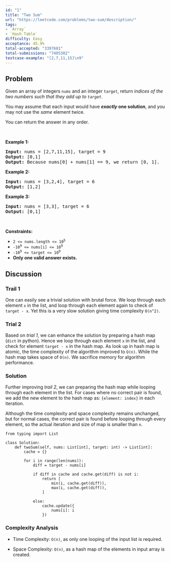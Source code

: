 ```yaml
---
id: "1"
title: "Two Sum"
url: "https://leetcode.com/problems/two-sum/description/"
tags:
- `Array`
- `Hash Table`
difficulty: Easy
acceptance: 45.9%
total-accepted: "3397681"
total-submissions: "7405302"
testcase-example: "[2,7,11,15]\n9"
---
```


## Problem

<p>Given an array of integers <code>nums</code>&nbsp;and an integer <code>target</code>, return <em>indices of the two numbers such that they add up to <code>target</code></em>.</p>

<p>You may assume that each input would have <strong><em>exactly</em> one solution</strong>, and you may not use the <em>same</em> element twice.</p>

<p>You can return the answer in any order.</p>

<p>&nbsp;</p>
<p><strong>Example 1:</strong></p>

<pre>
<strong>Input:</strong> nums = [2,7,11,15], target = 9
<strong>Output:</strong> [0,1]
<strong>Output:</strong> Because nums[0] + nums[1] == 9, we return [0, 1].
</pre>

<p><strong>Example 2:</strong></p>

<pre>
<strong>Input:</strong> nums = [3,2,4], target = 6
<strong>Output:</strong> [1,2]
</pre>

<p><strong>Example 3:</strong></p>

<pre>
<strong>Input:</strong> nums = [3,3], target = 6
<strong>Output:</strong> [0,1]
</pre>

<p>&nbsp;</p>
<p><strong>Constraints:</strong></p>

<ul>
	<li><code>2 &lt;= nums.length &lt;= 10<sup>5</sup></code></li>
	<li><code>-10<sup>9</sup> &lt;= nums[i] &lt;= 10<sup>9</sup></code></li>
	<li><code>-10<sup>9</sup> &lt;= target &lt;= 10<sup>9</sup></code></li>
	<li><strong>Only one valid answer exists.</strong></li>
</ul>

## Discussion

### Trail 1

One can easily see a trivial solution with brutal force. We loop through each
element `x` in the list, and loop through each element again to check of
`target - x`. Yet this is a very slow solution giving time complexity `O(n^2)`.

### Trial 2

Based on *trial 1*, we can enhance the solution by preparing a hash map
(`dict` in python). Hence we loop through each element `x` in the list, and
check for element `target - x` in the hash map. As look up in hash map is
atomic, the time complexity of the algorithm improved to `O(n)`. While the hash
map takes space of `O(n)`. We sacrifice memory for algorithm performance.

### Solution

Further improving *trail 2*, we can preparing the hash map while looping
through each element in the list. For cases where no correct pair is found,
we add the new element to the hash map as: `{element: index}` in each iteration.

Although the time complexity and space complexity remains unchanged, but for
normal cases, the correct pair is found before looping through every element,
so the actual iteration and size of map is smaller than `n`.

```py3
from typing import List

class Solution:
    def twoSum(self, nums: List[int], target: int) -> List[int]:
        cache = {}

        for i in range(len(nums)):
            diff = target - nums[i]

            if diff in cache and cache.get(diff) is not i:
                return [
                    min(i, cache.get(diff)),
                    max(i, cache.get(diff)),
                ]

            else:
                cache.update({
                    nums[i]: i
                })
```

### Complexity Analysis

- Time Complexity: `O(n)`, as only one looping of the input list is required.

- Space Complexity: `O(n)`, as a hash map of the elements in input array is
  created.
